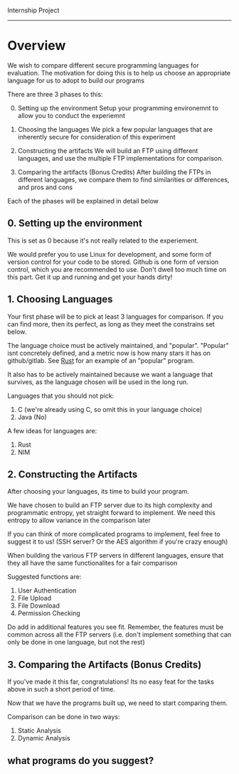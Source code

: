 Internship Project

---

# Overview

We wish to compare different secure programming languages for evaluation. The motivation for doing this is to help us choose an appropriate language for us to adopt to build our programs

There are three 3 phases to this:

0. Setting up the environment
Setup your programming environemnt to allow you to conduct the experiemnt

1. Choosing the languages
We pick a few popular languages that are inherently secure for consideration of this experiment

2. Constructing the artifacts
We will build an FTP using different languages, and use the multiple FTP implementations for comparison.

3. Comparing the artifacts (Bonus Credits)
After building the FTPs in different languages, we compare them to find similarities or differences, and pros and cons

Each of the phases will be explained in detail below

## 0. Setting up the environment
This is set as 0 because it's not really related to the experiement.

We would prefer you to use Linux for development, and some form of version control for your code to be stored. Github is one form of version control, which you are recommended to use. Don't dwell too much time on this part. Get it up and running and get your hands dirty!

## 1. Choosing Languages

Your first phase will be to pick at least 3 languages for comparison. If you can find more, then its perfect, as long as they meet the constrains set below.

The language choice must be actively maintained, and "popular". "Popular" isnt concretely defined, and a metric now is how many stars it has on github/gitlab. See [Rust](https://github.com/rust-lang/rust) for an example of an "popular" program.

It also has to be actively maintained because we want a language that survives, as the language chosen will be used in the long run.

Languages that you should not pick:
1. C (we're already using C, so omit this in your language choice)
2. Java (No)

A few ideas for languages are:
1. Rust
2. NIM

## 2. Constructing the Artifacts

After choosing your languages, its time to build your program.

We have chosen to build an FTP server due to its high complexity and programmatic entropy, yet straight forward to implement. We need this entropy to allow variance in the comparison later

If you can think of more complicated programs to implement, feel free to suggest it to us! (SSH server? Or the AES algorithm if you're crazy enough)

When building the various FTP servers in different languages, ensure that they all have the same functionalites for a fair comparison

Suggested functions are:
1. User Authentication
2. File Upload
3. File Download
4. Permission Checking

Do add in additional features you see fit. Remember, the features must be common across all the FTP servers (i.e. don't implement something that can only be done in one language, but not the rest)

## 3. Comparing the Artifacts (Bonus Credits)

If you've made it this far, congratulations! Its no easy feat for the tasks above in such a short period of time.

Now that we have the programs built up, we need to start comparing them.

Comparison can be done in two ways:
1. Static Analysis
2. Dynamic Analysis

## what programs do you suggest?
